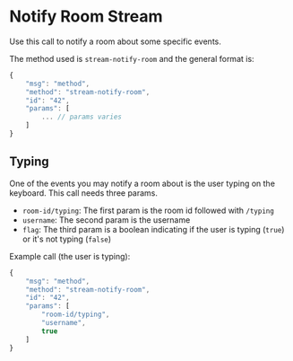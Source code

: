 # Notify Room Stream

Use this call to notify a room about some specific events.

The method used is `stream-notify-room` and the general format is:

```javascript
{
    "msg": "method",
    "method": "stream-notify-room",
    "id": "42",
    "params": [
        ... // params varies
    ]
}
```

## Typing

One of the events you may notify a room about is the user typing on the keyboard. This call needs three params.

* `room-id/typing`: The first param is the room id followed with `/typing`
* `username`: The second param is the username
* `flag`: The third param is a boolean indicating if the user is typing (`true`) or it's not typing (`false`)

Example call (the user is typing):

```javascript
{
    "msg": "method",
    "method": "stream-notify-room",
    "id": "42",
    "params": [
        "room-id/typing",
        "username",
        true
    ]
}
```

